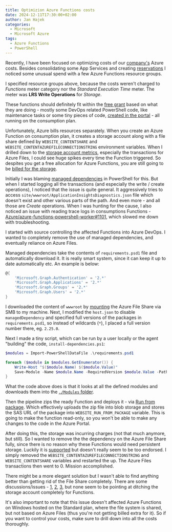 ```yaml
---
title: Optimizion Azure Functions costs
date: 2024-12-11T17:30:00+02:00
author: Jan Hajek
categories:
  - Microsoft
  - Microsoft Azure
tags:
  - Azure Functions
  - PowerShell
---
```


Recently, I have been focused on optimizing costs of our [company's](https://www.networg.com) Azure costs. Besides consolidating some App Services and creating [reservations](https://learn.microsoft.com/en-us/azure/cost-management-billing/reservations/save-compute-costs-reservations) I noticed some unusual spend with a few Azure Functions resource groups.

I specified resource groups above, because the costs weren't charged to *Functions* meter category nor the *Standard Execution Time* meter. The meter was **LRS Write Operations** for *Storage*.

These functions should definitely fit within the [free grant](https://azure.microsoft.com/en-us/pricing/details/functions/) based on what they are doing - mostly some DevOps related PowerShell code, like maintenance tasks or some tiny pieces of code, [created in the portal](https://learn.microsoft.com/en-us/azure/azure-functions/functions-create-function-app-portal?pivots=programming-language-powershell) - all running on the consumption plan.

Unfortunately, Azure bills resources separately. When you create an Azure Function on consumption plan, it creates a storage account along with a file share defined by `WEBSITE_CONTENTSHARE` and `WEBSITE_CONTENTAZUREFILECONNECTIONSTRING` environment variables. When I drilled down to the [storage account metrics](https://learn.microsoft.com/en-us/azure/azure-monitor/reference/supported-metrics/microsoft-storage-storageaccounts-metrics), especially the transactions for Azure Files, I could see huge spikes every time the Function triggered. So despites you get a free allocation for Azure Functions, you are still going to be [billed for the storage](https://azure.microsoft.com/en-us/pricing/free-services).

Initially I was blaming [managed dependencies](https://learn.microsoft.com/en-us/azure/azure-functions/functions-reference-powershell?tabs=portal#dependency-management) in PowerShell for this. But when I started logging all the transactions (and especially the write / create operations), I noticed that the issue is quite general. It aggressively tries to access `site/wwwroot/ApplicationInsightsDiagnostics.json` file which doesn't exist and other various parts of the path. And even more - and all those are *Create* operations. When I was hunting for the cause, I also noticed an issue with reading trace logs in consumptions Functions - [Azure/azure-functions-powershell-worker#1101](https://github.com/Azure/azure-functions-powershell-worker/issues/1101), which slowed me down with troubleshooting.

I started with source controlling the affected Functions into Azure DevOps. I wanted to completely remove the use of managed dependencies, and eventually reliance on Azure Files.

Managed dependencies take the contents of `requirements.psd1` file and automatically download it. It is really smart system, since it can keep it up to date automatically etc. An example is below:

```powershell
@{
    'Microsoft.Graph.Authentication' = '2.*'
    'Microsoft.Graph.Applications' = '2.*'
    'Microsoft.Graph.Groups' = '2.*'
    'Microsoft.Graph.Users' = '2.*'
}
```

I downloaded the content of `wwwroot` by [mounting](https://learn.microsoft.com/en-us/azure/storage/files/storage-how-to-use-files-windows) the Azure File Share via SMB to my machine. Next, I modified the `host.json` to disable `managedDependency` and specified full versions of the packages in `requirements.psd1`, so instead of wildcards (`*`), I placed a full version number there, eg. `2.25.0`.

Next I made a tiny script, which can be run by a user locally or the agent "building" the code, `install-dependencies.ps1`:

```powershell
$modules = Import-PowerShellDataFile .\requirements.psd1

foreach ($module in $modules.GetEnumerator()) {
    Write-Host "$($module.Name) $($module.Value)"
    Save-Module -Name $module.Name -RequiredVersion $module.Value -Path .\Modules -Force
}
```

What the code above does is that it looks at all the defined modules and downloads them into the [`./Modules` folder](https://learn.microsoft.com/en-us/azure/azure-functions/functions-reference-powershell?tabs=portal#function-app-level-modules-folder).

Then the pipeline zips the ready Function and deploys it - via [Run from package](https://learn.microsoft.com/en-us/azure/azure-functions/run-functions-from-deployment-package). Which effectively uploads the zip file into blob storage and stores the SAS URL of the package into `WEBSITE_RUN_FROM_PACKAGE` variable. This is going to make the function read-only, so you won't be able to make any changes to the code in the Azure Portal.

After doing this, the storage was incurring charges (not that much anymore, but still). So I wanted to remove the the dependency on the Azure File Share fully, since there is no reason why these Functions would need persistent storage. Luckily it is [supported](https://learn.microsoft.com/en-us/azure/azure-functions/storage-considerations?tabs=azure-cli#create-an-app-without-azure-files) but doesn't really seem to be too endorsed. I simply removed the `WEBSITE_CONTENTAZUREFILECONNECTIONSTRING` and `WEBSITE_CONTENTSHARE` variables and restarted the up. The Azure Files transactions then went to 0. Mission accomplished.

There might be a more elegant solution but I wasn't able to find anything better than getting rid of the File Share completely. There are some discussions/issues - [1](https://dev.to/peterlindholm/the-case-of-the-mysterious-azure-storage-spikes-13n2), [2](https://github.com/Azure/Azure-Functions/issues/1307), [3](https://learn.microsoft.com/en-au/answers/questions/2125320/azure-file-share-attached-to-an-azure-app-serviceg), but none seem to be pointing at ditching the storage account completely for Functions.

It's also important to note that this issue doesn't affected Azure Functions on Windows hosted on the Standard plan, where the file system is shared, but not based on Azure Files (thus you're not getting billed extra for it). So if you want to control your costs, make sure to drill down into all the costs thoroughly.
